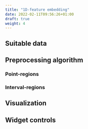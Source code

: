 ```yaml
---
title: "1D-feature embedding"
date: 2022-02-11T09:56:26+01:00
draft: true
weight: 4
---
```


## Suitable data

## Preprocessing algorithm

### Point-regions

### Interval-regions

## Visualization

## Widget controls